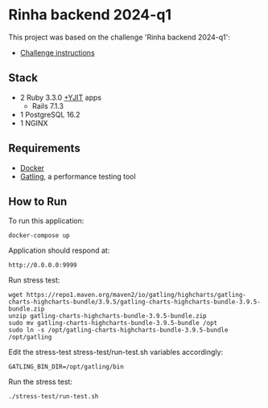 # Rinha backend 2024-q1
This project was based on the challenge 'Rinha backend 2024-q1':
 - [Challenge instructions](https://github.com/zanfranceschi/rinha-de-backend-2024-q1.md)

## Stack

* 2 Ruby 3.3.0 [+YJIT](https://shopify.engineering/ruby-yjit-is-production-ready) apps
  - Rails 7.1.3
* 1 PostgreSQL 16.2
* 1 NGINX



## Requirements

* [Docker](https://docs.docker.com/get-docker/)
* [Gatling](https://gatling.io/open-source/), a performance testing tool



## How to Run

To run this application:

    docker-compose up

Application should respond at:

    http://0.0.0.0:9999


Run stress test:

    wget https://repo1.maven.org/maven2/io/gatling/highcharts/gatling-charts-highcharts-bundle/3.9.5/gatling-charts-highcharts-bundle-3.9.5-bundle.zip
    unzip gatling-charts-highcharts-bundle-3.9.5-bundle.zip
    sudo mv gatling-charts-highcharts-bundle-3.9.5-bundle /opt
    sudo ln -s /opt/gatling-charts-highcharts-bundle-3.9.5-bundle /opt/gatling

Edit the stress-test stress-test/run-test.sh variables accordingly:

    GATLING_BIN_DIR=/opt/gatling/bin

Run the stress test:

    ./stress-test/run-test.sh

